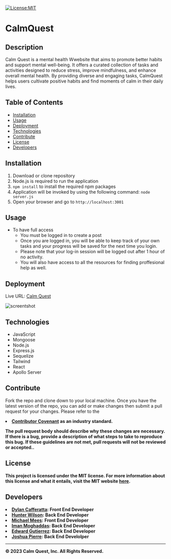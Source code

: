 [![License:MIT](https://img.shields.io/badge/License-MIT-yellow.svg)](https://opensource.org/licenses/MIT)

# CalmQuest

## Description

Calm Quest is a mental health Wwebsite that aims to promote better habits and support mental well-being. It offers a curated collection of  tasks and activities designed to reduce stress, improve mindfulness, and enhance overall mental health. By providing diverse and engaging tasks, CalmQuest helps users cultivate positive habits and find moments of calm in their daily lives.

## Table of Contents

- [Installation](#installation)
- [Usage](#usage)
- [Deployment](#deployment)
- [Technologies](#technologies)
- [Contribute](#contribute)
- [License](#license)
- [Developers](#developers)

## Installation

1. Download or clone repository
2. Node.js is required to run the application
3. `npm install` to install the required npm packages
4. Application will be invoked by using the following command: `node server.js`
5. Open your browser and go to `http://localhost:3001`

## Usage
* To have full access
  * You must be logged in to create a post
  * Once you are logged in, you will be able to keep track of your own tasks and your progress will be saved for the next time you login.
  * Please note that your log-in session will be logged out after 1 hour of no activity.
  * You will also have access to all the resources for finding proffesional help as well.
## Deployment
Live URL: <a href="https://">Calm Quest</a>  

![screentshot]()



## Technologies
* JavaScript
* Mongoose
* Node.js
* Express.js
* Sequelize
* Tailwind
* React
* Apollo Server


## Contribute
Fork the repo and clone down to your local machine. Once you have the latest version of the repo, you can add or make changes then submit a pull request for your changes. Please refer to the <li><strong><a href="https://www.contributor-covenant.org/" target="__blank">Contributor Covenant</a> as an industry standard.

The pull request body should describe why these changes are necessary. If there is a bug, provide a description of what steps to take to reproduce this bug. If these guidelines are not met, pull requests will not be reviewed or accepted..

## License
This project is licensed under the MIT license. For more information about this license and what it entails, visit the MIT website <a href="https://opensource.org/licenses/MIT">here</a>.



## Developers

<li><strong><a href="https://github.com/DylanCaff" target="__blank">Dylan Cafferatta</a>:</strong> Front End Developer</li>

<li><strong><a href="https://github.com/HunterWilson1" target="__blank">Hunter Wilson</a>:</strong> Back End Developer</li>

<li><strong><a href="https://github.com/MichaelMees99" target="__blank">Michael Mees</a>:</strong> Front End Developer</li>

<li><strong><a href="https://github.com/imanmogh" target="__blank">Iman Moghaddas</a>:</strong> Back End Developer</li>

<li><strong><a href="https://github.com/eddieg00 " target="__blank">Edward Gutierrez</a>:</strong> Back End Developer</li>

<li><strong><a href="https://github.com/Minthare" target="__blank">Joshua Pierre</a>:</strong> Back End Develolper</li>









- - -  
© 2023 Calm Quest, Inc. All Rights Reserved.
```
